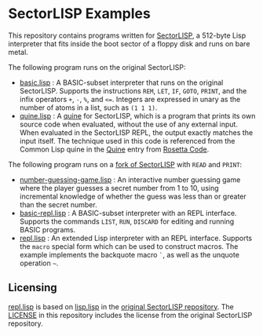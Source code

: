 # SectorLISP Examples
This repository contains programs written for [SectorLISP](https://github.com/jart/sectorlisp),
a 512-byte Lisp interpreter that fits inside the boot sector of a floppy disk and runs on bare metal.

The following program runs on the original SectorLISP:
- [basic.lisp](./lisp/basic.lisp) : A BASIC-subset interpreter that runs on the original SectorLISP.
  Supports the instructions `REM`, `LET`, `IF`, `GOTO`, `PRINT`, and the infix operators `+`, `-`, `%`, and `<=`.
  Integers are expressed in unary as the number of atoms in a list, such as `(1 1 1)`.
- [quine.lisp](./lisp/quine.lisp) : A [quine](https://en.wikipedia.org/wiki/Quine_(computing)) for SectorLISP,
  which is a program that prints its own source code when evaluated, without the use of any external input.
  When evaluated in the SectorLISP REPL, the output exactly matches the input itself.
  The technique used in this code is referenced from the Common Lisp quine in the [Quine](https://rosettacode.org/wiki/Quine#Common_Lisp) entry from [Rosetta Code](https://rosettacode.org/wiki/Rosetta_Code).


The following program runs on a [fork of SectorLISP](https://github.com/woodrush/sectorlisp/tree/io) with `READ` and `PRINT`:
- [number-guessing-game.lisp](./lisp/number-guessing-game.lisp) : An interactive number guessing game where the player guesses a
  secret number from 1 to 10, using incremental knowledge of whether the guess was less than or greater than the secret number.
- [basic-repl.lisp](./lisp/basic-repl.lisp) : A BASIC-subset interpreter with an REPL interface.
  Supports the commands `LIST`, `RUN`, `DISCARD` for editing and running BASIC programs.
- [repl.lisp](./lisp/repl.lisp) : An extended Lisp interpreter with an REPL interface.
  Supports the `macro` special form which can be used to construct macros.
  The example implements the backquote macro `` ` ``, as well as the unquote operation `~`.


## Licensing
[repl.lisp](./lisp/repl.lisp) is based on [lisp.lisp](https://github.com/jart/sectorlisp/blob/main/lisp.lisp) in the [original SectorLISP repository](https://github.com/jart/sectorlisp).
The [LICENSE](LICENSE) in this repository includes the license from the original SectorLISP repository.
